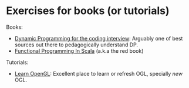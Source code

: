# Exercises for books (or tutorials)

Books:

* [Dynamic Programming for the coding
interview](https://www.amazon.com.au/Dynamic-Programming-Coding-Interviews-Bottom-Up-ebook/dp/B06XZ61CMP): Arguably one of best sources out there to pedagogically understand DP.
* [Functional Programming In
Scala](https://www.amazon.com/Functional-Programming-Scala-Paul-Chiusano/dp/1617290653)
(a.k.a the red book)

Tutorials:

* [Learn OpenGL](https://learnopengl.com/): Excellent place to learn or refresh OGL, specially _new_ OGL.
